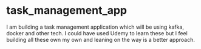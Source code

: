 # task_management_app

I am building a task management application which will be using kafka, docker and other tech. I could have used Udemy to learn these but I feel building all these own my own and leaning on the way is a better approach. 
